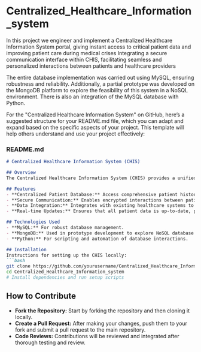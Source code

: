 # Centralized_Healthcare_Information_system
In this project we engineer and implement a Centralized Healthcare Information System portal, giving instant access to critical patient data and improving patient care during medical crises 
Integrating a secure communication interface within CHIS, facilitating seamless and personalized interactions between patients and healthcare providers

The entire database implementation was carried out using MySQL, ensuring robustness and reliability. Additionally, a partial prototype was developed on the MongoDB platform to explore the feasibility of this system in a NoSQL environment. There is also an integration of the MySQL database with Python.

For the "Centralized Healthcare Information System" on GitHub, here’s a suggested structure for your README.md file, which you can adapt and expand based on the specific aspects of your project. This template will help others understand and use your project effectively:

### README.md

```markdown
# Centralized Healthcare Information System (CHIS)

## Overview
The Centralized Healthcare Information System (CHIS) provides a unified platform that offers instant access to critical patient data, improving response times in medical emergencies. This system facilitates seamless communication between healthcare providers and patients, enhancing the quality of care provided.

## Features
- **Centralized Patient Database:** Access comprehensive patient histories and critical health information from a single platform.
- **Secure Communication:** Enables encrypted interactions between patients and healthcare professionals.
- **Data Integration:** Integrates with existing healthcare systems to provide a cohesive view of patient data.
- **Real-time Updates:** Ensures that all patient data is up-to-date, providing healthcare professionals with the latest information.

## Technologies Used
- **MySQL:** For robust database management.
- **MongoDB:** Used in prototype development to explore NoSQL database advantages.
- **Python:** For scripting and automation of database interactions.

## Installation
Instructions for setting up the CHIS locally:
```bash
git clone https://github.com/yourusername/Centralized_Healthcare_Information_system.git
cd Centralized_Healthcare_Information_system
# Install dependencies and run setup scripts
```


## How to Contribute
- **Fork the Repository:** Start by forking the repository and then cloning it locally.
- **Create a Pull Request:** After making your changes, push them to your fork and submit a pull request to the main repository.
- **Code Reviews:** Contributions will be reviewed and integrated after thorough testing and review.

